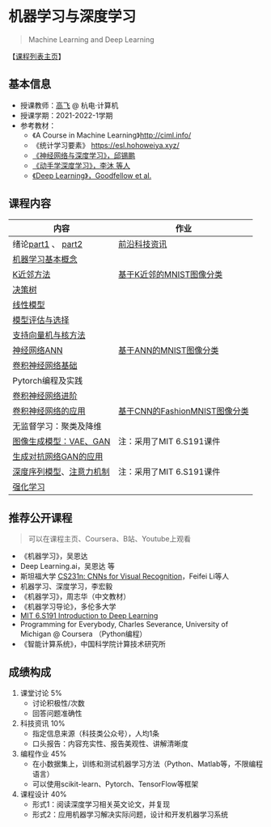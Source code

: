 # 机器学习与深度学习

> Machine Learning and Deep Learning

【[课程列表主页](https://aiart.live/courses/)】

## 基本信息

- 授课教师：[高飞](http://aiart.live) @ 杭电·计算机
- 授课学期：2021-2022-1学期
- 参考教材：
  - 《A Course in Machine Learning》http://ciml.info/
  - 《统计学习要素》 https://esl.hohoweiya.xyz/
  - [《神经网络与深度学习》，邱锡鹏](https://nndl.github.io/)
  - [《动手学深度学习》，李沐 等人 ](https://d2l.ai/ )
  - [《Deep Learning》，Goodfellow et al.](https://www.deeplearningbook.org/) 

## 课程内容

| 内容                                       | 作业                                       |
| ---------------------------------------- | ---------------------------------------- |
| 绪论[part1](/机器学习与深度学习/01MLDL-绪论part1.pdf) 、 [part2](/机器学习与深度学习/01MLDL-绪论part2.pdf) | [前沿科技资讯](深度学习/dl-assignment4-TechNews.md) |
| [机器学习基本概念](/机器学习与深度学习/02机器学习基本概念.pdf)     |                                          |
| [K近邻方法](/机器学习与深度学习/03K近邻方法及实践.pdf)        | [基于K近邻的MNIST图像分类](深度学习/dl-assignment1-knn.md) |
| [决策树](/机器学习与深度学习/04决策树.pdf)               |                                          |
| [线性模型](/机器学习与深度学习/05线性模型.pdf)             |                                          |
| [模型评估与选择](/机器学习与深度学习/06模型评估与选择.pdf)       |                                          |
| [支持向量机与核方法](/机器学习与深度学习/07支持向量机.pdf)       |                                          |
| [神经网络ANN](深度学习/2021/chap4-前馈神经网络.pdf)    | [基于ANN的MNIST图像分类](深度学习/dl-assignment2-ann.md) |
| [卷积神经网络基础](深度学习/2021/chap5.1-卷积神经网络I.pdf) |                                          |
| Pytorch编程及实践                             |                                          |
| [卷积神经网络进阶](深度学习/2021/chap5.2-卷积神经网络II.pptx) |                                          |
| [卷积神经网络的应用](深度学习/2021/chap5.3-AdaIN.pptx) | [基于CNN的FashionMNIST图像分类](深度学习/dl-assignment3-cnn.md) |
| 无监督学习：聚类及降维                              |                                          |
| [图像生成模型：VAE、GAN ](深度学习/2021/chap6.1-Deep_Generative_Modeling_6S191_MIT.pdf) | 注：采用了MIT 6.S191课件                        |
| [生成对抗网络GAN的应用](深度学习/2021/chap6-生成对抗网络及其应用.pptx) |                                          |
| [深度序列模型](深度学习/2021/Chap8-Deep_Sequence_Modeling_6S191_MIT.pdf)、[注意力机制 ](深度学习/2021/chap9-注意力机制.pptx) | 注：采用了MIT 6.S191课件                        |
| [强化学习]()                                 |                                          |

## 推荐公开课程

> 可以在课程主页、Coursera、B站、Youtube上观看

- 《机器学习》，吴恩达
- Deep Learning.ai，吴恩达 等
- 斯坦福大学 [CS231n: CNNs for Visual Recognition](http://cs231n.stanford.edu/)，Feifei Li等人
- 机器学习、深度学习，李宏毅
- 《机器学习》，周志华（中文教材）
- 《机器学习导论》，多伦多大学
- [MIT 6.S191 Introduction to Deep Learning](http://introtodeeplearning.com/)
- Programming for Everybody, Charles Severance, University of Michigan @ Coursera （Python编程）
- 《智能计算系统》，中国科学院计算技术研究所


##  成绩构成

1. 课堂讨论 5%
   - 讨论积极性/次数
   - 回答问题准确性
2. 科技资讯 10%
   - 指定信息来源（科技类公众号），人均1条
   - 口头报告：内容充实性、报告美观性、讲解清晰度
3. 编程作业 45%
   - 在小数据集上，训练和测试机器学习方法（Python、Matlab等，不限编程语言）
   - 可以使用scikit-learn、Pytorch、TensorFlow等框架
4. 课程设计 40%
   - 形式1：阅读深度学习相关英文论文，并复现
   - 形式2：应用机器学习解决实际问题，设计和开发机器学习系统
